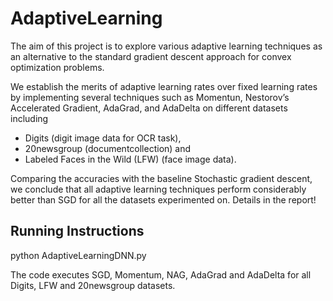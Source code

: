 # AdaptiveLearning

The aim of this project is to explore various adaptive learning techniques
as an alternative to the standard gradient descent approach
for convex optimization problems. 

We establish the merits of adaptive learning rates over fixed learning rates by implementing several techniques such as Momentun, Nestorov’s Accelerated Gradient, AdaGrad, and AdaDelta on different datasets including

  - Digits (digit image data for OCR task),
  - 20newsgroup (documentcollection) and 
  - Labeled Faces in the Wild (LFW) (face image data). 

Comparing the accuracies with the baseline Stochastic gradient descent, we conclude that all adaptive learning techniques perform considerably better than SGD for all the datasets experimented on. Details in the report!

Running Instructions
--------------------
python AdaptiveLearningDNN.py

The code executes SGD, Momentum, NAG, AdaGrad and AdaDelta for all Digits, LFW and 20newsgroup datasets.
